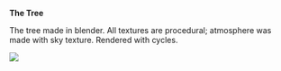 <b>The Tree</b>

The tree made in blender. All textures are procedural; atmosphere was made with sky texture. Rendered with cycles.

<img src="TheTree.png"></img>
